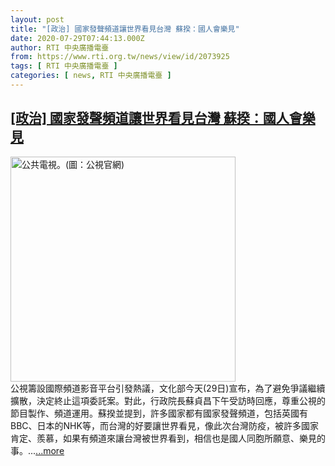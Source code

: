 ```yaml
---
layout: post
title: "[政治] 國家發聲頻道讓世界看見台灣 蘇揆：國人會樂見"
date: 2020-07-29T07:44:13.000Z
author: RTI 中央廣播電臺
from: https://www.rti.org.tw/news/view/id/2073925
tags: [ RTI 中央廣播電臺 ]
categories: [ news, RTI 中央廣播電臺 ]
---
```

<!--1596008653000-->
[[政治] 國家發聲頻道讓世界看見台灣 蘇揆：國人會樂見](https://www.rti.org.tw/news/view/id/2073925)
------

<div>
<img src="https://static.rti.org.tw/assets/thumbnails/2020/07/29/7ad8d5e66451a3f67a1fedd3d3ad32a4.JPG" width="360" alt="公共電視。(圖：公視官網)" title="公共電視。(圖：公視官網)"><br>公視籌設國際頻道影音平台引發熱議，文化部今天(29日)宣布，為了避免爭議繼續擴散，決定終止這項委託案。對此，行政院長蘇貞昌下午受訪時回應，尊重公視的節目製作、頻道運用。蘇揆並提到，許多國家都有國家發聲頻道，包括英國有BBC、日本的NHK等，而台灣的好要讓世界看見，像此次台灣防疫，被許多國家肯定、羨慕，如果有頻道來讓台灣被世界看到，相信也是國人同胞所願意、樂見的事。...<a target="_blank" href="https://www.rti.org.tw/news/view/id/2073925">...more</a>
</div>
